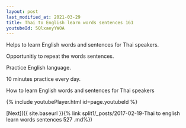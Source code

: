 ```yaml
---
layout: post
last_modified_at: 2021-03-29
title: Thai to English learn words sentences 161 
youtubeId: 5QlxaeyYW0A
---
```

 
 
Helps to learn English words and sentences for Thai speakers.

Opportunitiy to repeat the words sentences. 

Practice English language. 
 
10 minutes practice every day. 
 
How to learn English words and sentences for Thai speakers 
 
{% include youtubePlayer.html id=page.youtubeId %}
 
 
[Next]({{ site.baseurl }}{% link  split1/_posts/2017-02-19-Thai to english learn words sentences 527 .md%})
 
